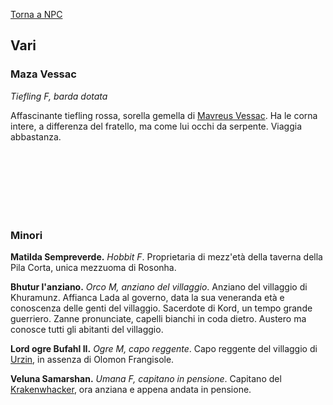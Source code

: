 [Torna a NPC](../npc)

## Vari

### Maza Vessac

<div style="width: 25%; background-image: url('https://i.imgur.com/nXVqxIi.jpg'); background-position: top 10% right 45%; background-size: 200%;" class="portrait"> <a href="https://i.imgur.com/nXVqxIi.jpg" class="fill-div"></a></div>

*Tiefling F, barda dotata*

Affascinante tiefling rossa, sorella gemella di [Mavreus Vessac](#mavreus-vessac). Ha le corna intere, a differenza del fratello, ma come lui occhi da serpente. Viaggia abbastanza.

<br>
<br>
<br>
<br>
<br>
<br>


### Minori

**Matilda Sempreverde.** *Hobbit F*. Proprietaria di mezz'età della taverna della Pila Corta, unica mezzuoma di Rosonha. 

**Bhutur l'anziano.** *Orco M, anziano del villaggio*. Anziano del villaggio di Khuramunz. Affianca Lada al governo, data la sua veneranda età e conoscenza delle genti del villaggio. Sacerdote di Kord, un tempo grande guerriero. Zanne pronunciate, capelli bianchi in coda dietro. Austero ma conosce tutti gli abitanti del villaggio.

**Lord ogre Bufahl II.** *Ogre M, capo reggente*. Capo reggente del villaggio di [Urzin](/xho/luoghi#urzin), in assenza di Olomon Frangisole.

**Veluna Samarshan.** *Umana F, capitano in pensione*. Capitano del [Krakenwhacker](/xho/quest#ultimo-viaggio-del-krakenwhacker), ora anziana e appena andata in pensione.